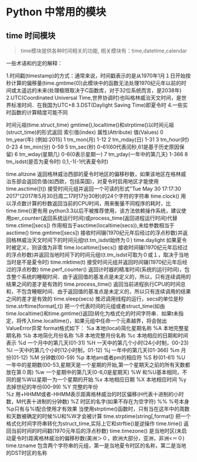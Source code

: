 # Python 中常用的模块

## time 时间模块

> time模块提供各种时间相关的功能, 相关模块有：time,datetime,calendar

一些术语和约定的解释：

1.时间戳(timestamp)的方式：通常来说，时间戳表示的是从1970年1月１日开始按秒计算的偏移量(time.gmtime(0))此模块中的函数无法处理1970纪元年以前的时间或太遥远的未来(处理极限取决于C函数库，对于32位系统而言，是2038年)
2.UTC(Coordinated Universal Time,世界协调时)也叫格林威治天文时间，是世界标准时间．在我国为UTC+8
3.DST(Daylight Saving Time)即夏令时
4.一些实时函数的计算精度可能不同

时间元祖(time.struct_time)
gmtime(),localtime()和strptime()以时间元祖(struct_time)的形式返回
索引值(index)	属性(Attribute)	值(Values)
0	tm_year(年)	(例如:2015)
1	tm_mon(月)	1-12
2	tm_mday(日)	1-31
3	tm_hour(时)	0-23
4	tm_min(分)	0-59
5	tm_sec(秒)	0-61(60代表闰秒,61是基于历史原因保留)
6	tm_wday(星期几)	0-6(0表示星期一)
7	tm_yday(一年中的第几天)	1-366
8	tm_isdst(是否为夏令时)	0,1,-1(-1代表夏令时)

time.altzone
返回格林威治西部的夏令时地区的偏移秒数，如果该地区在格林威治东部会返回负值(如西欧，包括英国)，对夏令时启用地区才能使用
time.asctime([t])
接受时间元组并返回一个可读的形式"Tue May 30 17:17:30 2017"(2017年5月30日周二17时17分30秒)的24个字符的字符串
time.clock()
用以浮点数计算的秒数返回当前的CPU时间，用来衡量不同程序的耗时，比time.time()更有用
python3.3以后不被推荐使用，该方法依赖操作系统，建议使用per_counter(返回系统运行时间)或process_time(返回进程运行时间)代替
time.ctime([secs])
作用相当于asctime(localtime(secs)),未给参数相当于asctime()
time.gmtime([secs])
接收时间辍(1970纪元年后经过的浮点秒数)并返回格林威治天文时间下的时间元组t(t.tm_isdst始终为０)
time.daylight
如果夏令时被定义，则该值为非零
time.localtime([secs])
接收时间辍(1970纪元年后经过的浮点秒数)并返回当地时间下的时间元组t(t.tm_isdst可取为０或１，取决于当地当时是不是夏令时)
time.mktime(t)
接受时间元组并返回时间辍(1970纪元年后经过的浮点秒数)
time.perf_counter()
返回计时器的精准时间(系统的运行时间)，包含整个系统的睡眠时间．由于返回值的基准点是未定义的，所以，只有连续调用的结果之间的差才是有效的
time.process_time()
返回当前进程执行CPU的时间总和，不包含睡眠时间．由于返回值的基准点是未定义的，所以只有连续调用的结果之间的差才是有效的
time.sleep(secs)
推迟调用线程的运行，secs的单位是秒
time.strftime(format[,t])
把一个代表时间的元组或者struct_time(如由time.localtime()和time.gmtime()返回)转化为格式化的时间字符串．如果t未指定，将传入time.localtime()，如果元组中任命一个元素越界，将会抛出ValueError异常
format格式如下：
    %a      本地(local)简化星期名称
    %A      本地完整星期名称
    %b      本地简化月份名称
    %B      本地完整月份名称
    %c      本地相应的日期和时间表示
    %d      一个月中的第几天(01-31)
    %H      一天中的第几个小时(24小时制，00-23)
    %l      一天中的第几个小时(12小时制，01-12)
    %j      一年中的第几天(01-366)
    %m      月份(01-12)
    %M      分钟数(00-59)
    %p      本地am或者pm的相应符
    %S      秒(01-61)
    %U      一年中的星期数(00-53,星期天是一个星期的开始,第一个星期天之前的所有天数都放在第０周)
    %w      一个星期中的第几天(0-6,0是星期天)
    %W      和%U基本相同，不同的是%W以星期一为一个星期的开始
    %x      本地相应日期
    %X      本地相应时间
    %y      去掉世纪的年份(00-99)
    %Y      完整的年份       
    %z      用+HHMM或者-HHMM表示距离格林威治的时区偏移(H代表十进制的小时数，M代表十进制的分钟数)
    %Z      时区的名字(如果不存在为空字符)
    %%      %号本身
            %p只有与%I配合使用才有效果
            当使用strptime()函数时，只有当在这年中的周数和天数被确定的时候%U和%W才会被计算
time.strptime(string[,format])
把一个格式化时间字符串转化为struct_time,实际上它和strftie()是逆操作
time.time()
返回当前时间的时间戳(1970元年后的浮点秒数)
time.timezone()
是当地时区(未启动夏令时)距离格林威治的偏移秒数(美洲＞０，欧洲大部分，亚洲，非洲<＝０)
time.tzname
包含两个字符串的元组，第一是当地夏令时区的名称，第二是当地的DST时区的名称